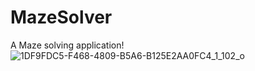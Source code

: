 # MazeSolver

A Maze solving application!
![1DF9FDC5-F468-4809-B5A6-B125E2AA0FC4_1_102_o](https://user-images.githubusercontent.com/32988273/189467404-a3942978-5b94-43db-a3f2-0f673a54d053.jpeg)

